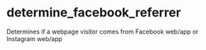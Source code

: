 # determine_facebook_referrer
Determines if a webpage visitor comes from Facebook web/app or Instagram web/app
